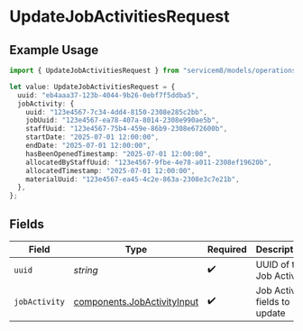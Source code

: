 # UpdateJobActivitiesRequest

## Example Usage

```typescript
import { UpdateJobActivitiesRequest } from "servicem8/models/operations";

let value: UpdateJobActivitiesRequest = {
  uuid: "eb4aaa37-123b-4044-9b26-0ebf7f5ddba5",
  jobActivity: {
    uuid: "123e4567-7c34-4dd4-8150-2308e285c2bb",
    jobUuid: "123e4567-ea78-407a-8014-2308e990ae5b",
    staffUuid: "123e4567-75b4-459e-86b9-2308e672600b",
    startDate: "2025-07-01 12:00:00",
    endDate: "2025-07-01 12:00:00",
    hasBeenOpenedTimestamp: "2025-07-01 12:00:00",
    allocatedByStaffUuid: "123e4567-9fbe-4e78-a011-2308ef19620b",
    allocatedTimestamp: "2025-07-01 12:00:00",
    materialUuid: "123e4567-ea45-4c2e-863a-2308e3c7e21b",
  },
};
```

## Fields

| Field                                                                      | Type                                                                       | Required                                                                   | Description                                                                |
| -------------------------------------------------------------------------- | -------------------------------------------------------------------------- | -------------------------------------------------------------------------- | -------------------------------------------------------------------------- |
| `uuid`                                                                     | *string*                                                                   | :heavy_check_mark:                                                         | UUID of the Job Activity                                                   |
| `jobActivity`                                                              | [components.JobActivityInput](../../models/components/jobactivityinput.md) | :heavy_check_mark:                                                         | Job Activity fields to update                                              |